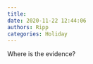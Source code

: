 ```yaml
---
title: 
date: 2020-11-22 12:44:06
authors: Ripp
categories: Holiday
---
```


 Where is the evidence?